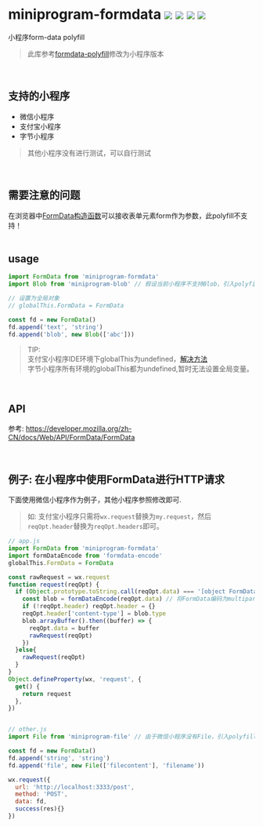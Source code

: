 # miniprogram-formdata ![](https://badgen.net/npm/v/miniprogram-formdata)  ![](https://badgen.net/npm/types/miniprogram-formdata) ![](https://badgen.net/npm/dt/miniprogram-formdata) ![](https://badgen.net/badge/language/typescript/blue)

小程序form-data polyfill
> 此库参考[formdata-polyfill](https://github.com/jimmywarting/FormData)修改为小程序版本  

<br/>

## 支持的小程序
- 微信小程序
- 支付宝小程序
- 字节小程序
> 其他小程序没有进行测试，可以自行测试  

<br/>


## 需要注意的问题
在浏览器中[FormData构造函数](https://developer.mozilla.org/zh-CN/docs/Web/API/FormData/FormData)可以接收表单元素form作为参数，此polyfill不支持！  
<br/>

## usage
```js
import FormData from 'miniprogram-formdata'
import Blob from 'miniprogram-blob' // 假设当前小程序不支持Blob，引入polyfill

// 设置为全局对象
// globalThis.FormData = FormData

const fd = new FormData()
fd.append('text', 'string')
fd.append('blob', new Blob(['abc']))
```
> TIP:   
> 支付宝小程序IDE环境下globalThis为undefined，[解决方法](https://github.com/zyrong/miniprogram-polyfill/issues/1)  
>字节小程序所有环境的globalThis都为undefined,暂时无法设置全局变量。  

<br/>

## API
参考: https://developer.mozilla.org/zh-CN/docs/Web/API/FormData/FormData  

<br/>


## 例子: 在小程序中使用FormData进行HTTP请求
下面使用微信小程序作为例子，其他小程序参照修改即可.
> 如: 支付宝小程序只需将`wx.request`替换为`my.request`，然后`reqOpt.header`替换为`reqOpt.headers`即可。  

```js
// app.js
import FormData from 'miniprogram-formdata'
import formDataEncode from 'formdata-encode'
globalThis.FormData = FormData

const rawRequest = wx.request
function request(reqOpt) {
  if (Object.prototype.toString.call(reqOpt.data) === '[object FormData]') {
    const blob = formDataEncode(reqOpt.data) // 将FormData编码为multipart/form-data
    if (!reqOpt.header) reqOpt.header = {}
    reqOpt.header['content-type'] = blob.type
    blob.arrayBuffer().then((buffer) => {
      reqOpt.data = buffer
      rawRequest(reqOpt)
    })
  }else{
    rawRequest(reqOpt)
  }
}
Object.defineProperty(wx, 'request', {
  get() {
    return request
  },
})


// other.js
import File from 'miniprogram-file' // 由于微信小程序没有File，引入polyfill

const fd = new FormData()
fd.append('string', 'string')
fd.append('file', new File(['filecontent'], 'filename'))

wx.request({
  url: 'http://localhost:3333/post',
  method: 'POST',
  data: fd,
  success(res){}
})
```
